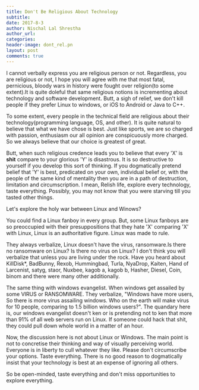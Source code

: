 ```yaml
---
title: Don't Be Religious About Technology
subtitle:
date: 2017-8-3
author: Nischal Lal Shrestha
author_url:
categories:
header-image: dont_rel.pn
layout: post
comments: true
---
```


I cannot verbally express you are religious person or not. Regardless, you are religious or not, I hope you will agree with me that most fatal, pernicious, bloody wars in history were fought over religion(to some extent).It is quite doleful that same religious notions is incrementing about technology and software development. Butt, a sigh of relief, we don't kill people if they prefer Linux to windows, or iOS to Android or Java to C++.

To some extent, every people in the technical field are religious about their technology(programming language, OS, and other). It is quite natural to believe that what we have chose is best. Just like sports, we are so charged with passion, enthusiasm our all opinion are conspicuously more charged. So we always believe that our choice is greatest of great.

Butt, when such religious credence leads you to believe that every 'X' is **shit** compare to your glorious 'Y' is disastrous. It is so destructive to yourself if you develop this sort of thinking. If you dogmatically pretend belief that 'Y' is best, predicated on your own, individual belief or, with the people of the same kind of mentality then you are in a path of destruction, limitation and circumscription. I mean, Relish life, explore every technology, taste everything. Possibly, you may not know that you were starving till you tasted other things.

Let's explore the holy war between Linux and Winows?

You could find a Linux fanboy in every group. But, some Linux fanboys are so preoccupied with their presuppositions that they hate 'X' comparing 'X' with Linux, Linux is an authoritative figure. Linux was made to rule. 

They always verbalize, Linux doesn't have the virus, ransomware.Is there no ransomware on Linux? Is there no virus on Linux? I don't think you will verbalize that unless you are living under the rock. Have you heard about KillDisk*, BadBunny, Rexob, Hummingbad, Turla, NyaDrop, Kaiten, Hand of Larcenist, satyg, staor, Nuxbee, kagob a, kagob b, Hasher, Diesel, Coin, binom and there were many other additionally.


The same thing with windows evangelist. When windows get assailed by some VIRUS or RANSOMWARE. They verbalize, "Windows have more users, So there is more virus assailing windows. Who on the earth will make virus for 10 people, comparing to 1.5 billion windows users?". 
The quandary here is, our windows evangelist doesn't ken or is pretending not to ken that more than 91% of all web servers run on Linux. If someone could hack that shit, they could pull down whole world in a matter of an hour.

Now, the discussion here is not about Linux or Windows. The main point is not to concretise their thinking and way of visually perceiving world. Everyone is in liberty to cull whatever they like. Please don't circumscribe your options. Taste everything. There is no good reason to dogmatically insist that your technology is best at an expense of ignoring all others.

So be open-minded, taste everything and don't miss opportunities to explore everything.
